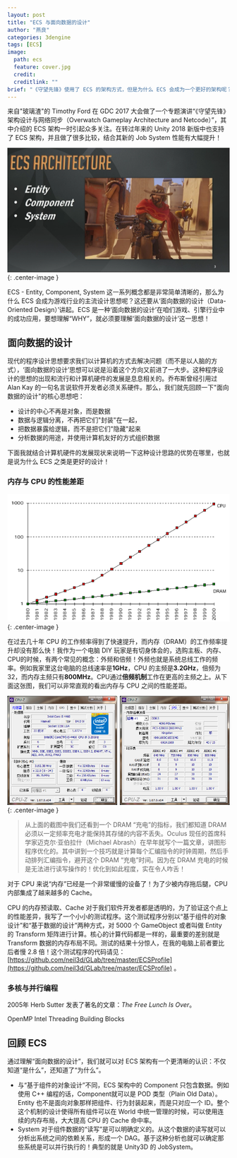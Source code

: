 ```yaml
---
layout: post
title: "ECS 与面向数据的设计"
author: "燕良"
categories: 3dengine
tags: [ECS]
image:
  path: ecs
  feature: cover.jpg
  credit: 
  creditlink: ""
brief: "《守望先锋》使用了 ECS 的架构方式，但是为什么 ECS 会成为一个更好的架构呢？这篇文章就来讲一下 ECS 背后的‘面向数据的设计（Data-Oriented Design）’，你将会明白这个 Why。"
---
```


来自"玻璃渣"的 Timothy Ford 在 GDC 2017 大会做了一个专题演讲“《守望先锋》架构设计与网络同步（Overwatch Gameplay Architecture and Netcode）”，其中介绍的 ECS 架构一时引起众多关注。在转过年来的 Unity 2018 新版中也支持了 ECS 架构，并且做了很多比较，结合其新的 Job System 性能有大幅提升！

![overwatch](/assets/img/ecs/overwatch.png){: .center-image }

ECS - Entity, Component, System 这一系列概念都是非常简单清晰的，那么为什么 ECS 会成为游戏行业的主流设计思想呢？这还要从‘面向数据的设计（Data-Oriented Design）’讲起。ECS 是一种‘面向数据的设计’在咱们游戏、引擎行业中的成功应用，要想理解“WHY”，就必须要理解‘面向数据的设计’这一思想！

## 面向数据的设计

现代的程序设计思想要求我们以计算机的方式去解决问题（而不是以人脑的方式），‘面向数据的设计’思想可以说是沿着这个方向又前进了一大步。这种程序设计的思想的出现和流行和计算机硬件的发展是息息相关的。乔布斯曾经引用过 Alan Kay 的一句名言说软件开发者必须关系硬件。那么，我们就先回顾一下"面向数据的设计"的核心思想吧：

* 设计的中心不再是对象，而是数据
* 数据与逻辑分离，不再把它们"封装"在一起，
* 把数据暴露给逻辑，而不是把它们"隐藏"起来
* 分析数据的用途，并使用计算机友好的方式组织数据

下面我就结合计算机硬件的发展现状来说明一下这种设计思路的优势在哪里，也就是说为什么 ECS 之类是更好的设计！

### 内存与 CPU 的性能差距

![cpu-ram-gap](/assets/img/ecs/cpu-ram-gap.png){: .center-image }

在过去几十年 CPU 的工作频率得到了快速提升，而内存（DRAM）的工作频率提升却没有那么快！我作为一个电脑 DIY 玩家是有切身体会的，选购主板、内存、CPU的时候，有两个常见的概念：外频和倍频！外频也就是系统总线工作的频率。例如我家里这台电脑的总线速率是**1GHz**，CPU 的主频是**3.2GHz**，倍频为32，而内存主频只有**800MHz**。CPU通过**倍频机制**工作在更高的主频之上。从下面这张图，我们可以非常直观的看出内存与 CPU 之间的性能差距。

![cpu-z](/assets/img/ecs/cpu-z.png){: .center-image }

> 从上面的截图中我们还看到一个 DRAM “充电”的指标，我们都知道 DRAM 必须以一定频率充电才能保持其存储的内容不丢失。Oculus 现任的首席科学家迈克尔·亚伯拉什（Michael Abrash）在早年就写个一篇文章，讲图形程序优化的。其中讲到一个技巧就是计算每个汇编指令的时钟周期，然后手动排列汇编指令，避开这个 DRAM “充电”时间。因为在 DRAM 充电的时候是无法进行读写操作的！优化到如此程度，实在令人咋舌！

对于 CPU 来说“内存”已经是一个非常缓慢的设备了！为了少被内存拖后腿，CPU 内部集成了越来越多的 Cache。

CPU 的内存预读取、Cache 对于我们软件开发者都是透明的，为了验证这个点上的性能差异，我写了一个小小的测试程序。这个测试程序分别以“基于组件的对象设计”和“基于数据的设计”两种方式，对 5000 个 GameObject 或者叫做 Entity 的 Transform 矩阵进行计算。核心的计算代码都是一样的，最重要的差别就是 Transform 数据的内存布局不同。测试的结果十分惊人，在我的电脑上前者要比后者慢 2.8 倍！这个测试程序的代码请见：[https://github.com/neil3d/GLab/tree/master/ECSProfile](https://github.com/neil3d/GLab/tree/master/ECSProfile) 。

### 多核与并行编程

2005年 Herb Sutter 发表了著名的文章：*The Free Lunch Is Over*。

OpenMP
Intel Threading Building Blocks

## 回顾 ECS

通过理解“面向数据的设计”，我们就可以对 ECS 架构有一个更清晰的认识：不仅知道“是什么”，还知道了“为什么”。

* 与“基于组件的对象设计”不同，ECS 架构中的 Component 只包含数据。例如使用 C++ 编程的话，Component就可以是 POD 类型（Plain Old Data）。Entity 也不是面向对象那样把组件、行为封装起来，而是只对应一个 ID。整个这个机制的设计使得所有组件可以在 World 中统一管理的时候，可以使用连续的内存布局，大大提高 CPU 的 Cache 命中率。
* System 对于组件数据的“读写”是可以明确定义的。从这个数据的读写就可以分析出系统之间的依赖关系，形成一个 DAG。基于这种分析也就可以确定那些系统是可以并行执行的！典型的就是 Unity3D 的 JobSystem。